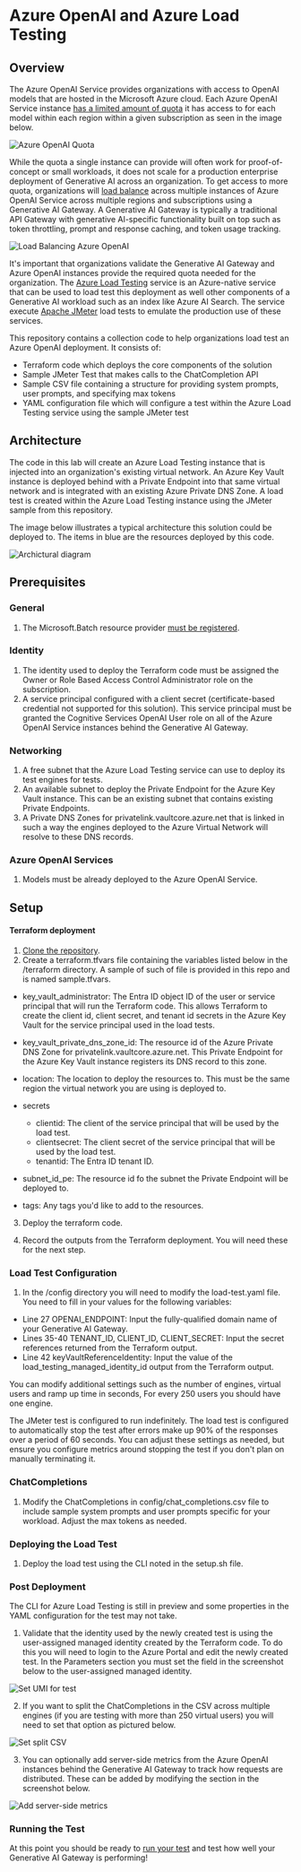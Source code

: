 # Azure OpenAI and Azure Load Testing

## Overview
The Azure OpenAI Service provides organizations with access to OpenAI models that are hosted in the Microsoft Azure cloud. Each Azure OpenAI Service instance [has a limited amount of quota](https://learn.microsoft.com/en-us/azure/ai-services/openai/quotas-limits#regional-quota-limits) it has access to for each model within each region within a given subscription as seen in the image below.

![Azure OpenAI Quota](images/image1.png)

While the quota a single instance can provide will often work for proof-of-concept or small workloads, it does not scale for a production enterprise deployment of Generative AI across an organization. To get access to more quota, organizations will [load balance](https://journeyofthegeek.com/2024/05/23/azure-openai-service-load-balancing/) across multiple instances of Azure OpenAI Service across multiple regions and subscriptions using a Generative AI Gateway. A Generative AI Gateway is typically a traditional API Gateway with generative AI-specific functionality built on top such as token throttling, prompt and response caching, and token usage tracking.

![Load Balancing Azure OpenAI](images/image2.png)

It's important that organizations validate the Generative AI Gateway and Azure OpenAI instances provide the required quota needed for the organization. The [Azure Load Testing](https://learn.microsoft.com/en-us/azure/load-testing/overview-what-is-azure-load-testing) service is an Azure-native service that can be used to load test this deployment as well other components of a Generative AI workload such as an index like Azure AI Search. The service execute [Apache JMeter](https://jmeter.apache.org/) load tests to emulate the production use of these services.

This repository contains a collection code to help organizations load test an Azure OpenAI deployment. It consists of:

* Terraform code which deploys the core components of the solution
* Sample JMeter Test that makes calls to the ChatCompletion API
* Sample CSV file containing a structure for providing system prompts, user prompts, and specifying max tokens
* YAML configuration file which will configure a test within the Azure Load Testing service using the sample JMeter test

## Architecture
The code in this lab will create an Azure Load Testing instance that is injected into an organization's existing virtual network. An Azure Key Vault instance is deployed behind with a Private Endpoint into that same virtual network and is integrated with an existing Azure Private DNS Zone. A load test is created within the Azure Load Testing instance using the JMeter sample from this repository.

The image below illustrates a typical architecture this solution could be deployed to. The items in blue are the resources deployed by this code.

![Archictural diagram](images/image3.png)

## Prerequisites
### General
1. The Microsoft.Batch resource provider [must be registered](https://learn.microsoft.com/en-us/azure/azure-resource-manager/management/resource-providers-and-types).

### Identity
1. The identity used to deploy the Terraform code must be assigned the Owner or Role Based Access Control Administrator role on the subscription.
2. A service principal configured with a client secret (certificate-based credential not supported for this solution). This service principal must be granted the Cognitive Services OpenAI User role on all of the Azure OpenAI Service instances behind the Generative AI Gateway.

### Networking
1. A free subnet that the Azure Load Testing service can use to deploy its test engines for tests.
2. An available subnet to deploy the Private Endpoint for the Azure Key Vault instance. This can be an existing subnet that contains existing Private Endpoints.
3. A Private DNS Zones for privatelink.vaultcore.azure.net that is linked in such a way the engines deployed to the Azure Virtual Network will resolve to these DNS records.

### Azure OpenAI Services
1. Models must be already deployed to the Azure OpenAI Service.

## Setup
#### Terraform deployment
1. [Clone the repository](https://docs.github.com/en/repositories/creating-and-managing-repositories/cloning-a-repository).
2. Create a terraform.tfvars file containing the variables listed below in the /terraform directory. A sample of such of file is provided in this repo and is named sample.tfvars.

  *  key_vault_administrator: The Entra ID object ID of the user or service principal that will run the Terraform code. This allows Terraform to create the client id, client secret, and tenant id secrets in the Azure Key Vault for the service principal used in the load tests.

  * key_vault_private_dns_zone_id: The resource id of the Azure Private DNS Zone for privatelink.vaultcore.azure.net. This Private Endpoint for the Azure Key Vault instance registers its DNS record to this zone.

  * location: The location to deploy the resources to. This must be the same region the virtual network you are using is deployed to.

  * secrets
    * clientid: The client of the service principal that will be used by the load test.
    * clientsecret: The client secret of the service principal that will be used by the load test.
    * tenantid: The Entra ID tenant ID.

  * subnet_id_pe: The resource id fo the subnet the Private Endpoint will be deployed to.

  * tags: Any tags you'd like to add to the resources.

3. Deploy the terraform code.

4. Record the outputs from the Terraform deployment. You will need these for the next step.

### Load Test Configuration
1. In the /config directory you will need to modify the load-test.yaml file. You need to fill in your values for the following variables:
  * Line 27 OPENAI_ENDPOINT: Input the fully-qualified domain name of your Generative AI Gateway.
  * Lines 35-40 TENANT_ID, CLIENT_ID, CLIENT_SECRET: Input the secret references returned from the Terraform output.
  * Line 42 keyVaultReferenceIdentity: Input the value of the load_testing_managed_identity_id output from the Terraform output.

  You can modify additional settings such as the number of engines, virtual users and ramp up time in seconds, For every 250 users you should have one engine. 
  
  The JMeter test is configured to run indefinitely. The load test is configured to automatically stop the test after errors make up 90% of the responses over a period of 60 seconds. You can adjust these settings as needed, but ensure you configure metrics around stopping the test if you don't plan on manually terminating it.

### ChatCompletions
1. Modify the ChatCompletions in config/chat_completions.csv file to include sample system prompts and user prompts specific for your workload. Adjust the max tokens as needed.

### Deploying the Load Test
1. Deploy the load test using the CLI noted in the setup.sh file.

### Post Deployment
The CLI for Azure Load Testing is still in preview and some properties in the YAML configuration for the test may not take.

1. Validate that the identity used by the newly created test is using the user-assigned managed identity created by the Terraform code. To do this you will need to login to the Azure Portal and edit the newly created test. In the Parameters section you must set the field in the screenshot below to the user-assigned managed identity.

![Set UMI for test](images/image4.png)

2. If you want to split the ChatCompletions in the CSV across multiple engines (if you are testing with more than 250 virtual users) you will need to set that option as pictured below.

![Set split CSV](images/image5.png)

3. You can optionally add server-side metrics from the Azure OpenAI instances behind the Generative AI Gateway to track how requests are distributed. These can be added by modifying the section in the screenshot below.

![Add server-side metrics](images/image6.png)

### Running the Test
At this point you should be ready to [run your test](https://learn.microsoft.com/en-us/azure/load-testing/quickstart-create-and-run-load-test?tabs=portal) and test how well your Generative AI Gateway is performing!

